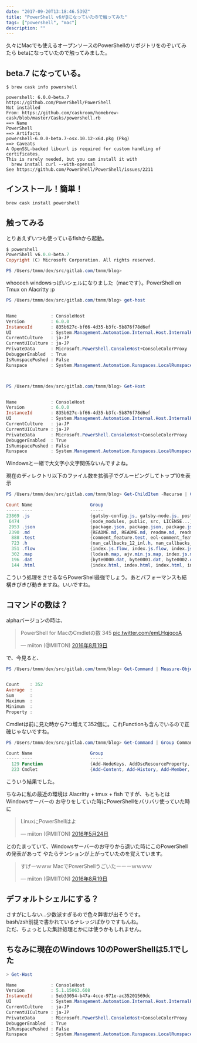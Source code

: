 ```yaml
---
date: "2017-09-20T13:18:46.539Z"
title: "PowerShell v6がβになっていたので触ってみた"
tags: ["powershell", "mac"]
description: ""
---
```


久々にMacでも使えるオープンソースのPowerShellのリポジトリをのぞいてみたら
betaになっていたので触ってみました。

## beta.7 になっている。

```sh-
$ brew cask info powershell

powershell: 6.0.0-beta.7
https://github.com/PowerShell/PowerShell
Not installed
From: https://github.com/caskroom/homebrew-cask/blob/master/Casks/powershell.rb
==> Name
PowerShell
==> Artifacts
powershell-6.0.0-beta.7-osx.10.12-x64.pkg (Pkg)
==> Caveats
A OpenSSL-backed libcurl is required for custom handling of certificates.
This is rarely needed, but you can install it with
  brew install curl --with-openssl
See https://github.com/PowerShell/PowerShell/issues/2211
```

## インストール！簡単！

```sh
brew cask install powershell
```

## 触ってみる

とりあえずいつも使っているfishから起動。

```powershell
$ powershell
PowerShell v6.0.0-beta.7
Copyright (C) Microsoft Corporation. All rights reserved.

PS /Users/tmnm/dev/src/gitlab.com/tmnm/blog>
```

whoooeh windowsっぽいシェルになりました（macです）。PowerShell on Tmux on Alacritty :p


```powershell
PS /Users/tmnm/dev/src/gitlab.com/tmnm/blog> get-host


Name             : ConsoleHost
Version          : 6.0.0
InstanceId       : 835b627c-bf66-4d35-b3fc-5b876f78d6ef
UI               : System.Management.Automation.Internal.Host.InternalHostUserInterface
CurrentCulture   : ja-JP
CurrentUICulture : ja-JP
PrivateData      : Microsoft.PowerShell.ConsoleHost+ConsoleColorProxy
DebuggerEnabled  : True
IsRunspacePushed : False
Runspace         : System.Management.Automation.Runspaces.LocalRunspace



PS /Users/tmnm/dev/src/gitlab.com/tmnm/blog> Get-Host


Name             : ConsoleHost
Version          : 6.0.0
InstanceId       : 835b627c-bf66-4d35-b3fc-5b876f78d6ef
UI               : System.Management.Automation.Internal.Host.InternalHostUserInterface
CurrentCulture   : ja-JP
CurrentUICulture : ja-JP
PrivateData      : Microsoft.PowerShell.ConsoleHost+ConsoleColorProxy
DebuggerEnabled  : True
IsRunspacePushed : False
Runspace         : System.Management.Automation.Runspaces.LocalRunspace
```

Windowsと一緒で大文字小文字関係ないんですよね。

現在のディレクトリ以下のファイル数を拡張子でグルーピングしてトップ10を表示

```powershell
PS /Users/tmnm/dev/src/gitlab.com/tmnm/blog> Get-ChildItem -Recurse | Group Extension | Sort-Object Count -Desc | Select -First 10

Count Name                      Group
----- ----                      -----
23869 .js                       {gatsby-config.js, gatsby-node.js, postcss.config.js, asn1.js...}
 6474                           {node_modules, public, src, LICENSE...}
 2953 .json                     {package.json, package.json, package.json, package.json...}
 2390 .md                       {README.md, README.md, readme.md, readme.md...}
  888 .test                     {comment_feature.test, eol-comment_feature.test, keyword_feature.test, number_feature.test...}
  723 .h                        {nan_callbacks_12_inl.h, nan_callbacks_pre_12_inl.h, nan_callbacks.h, nan_converters_43_inl.h...}
  351 .flow                     {index.js.flow, index.js.flow, index.js.flow, index.js.flow...}
  302 .map                      {lodash.map, ajv.min.js.map, index.js.map, bulma.css.map...}
  196 .dat                      {byte0000.dat, byte0001.dat, byte0002.dat, byte0003.dat...}
  144 .html                     {index.html, index.html, index.html, index.js.html...}
```

こういう処理をさせるならPowerShell最強でしょう。あとパフォーマンスも結構きびきび動きますね。いいですね。

## コマンドの数は？

alphaバージョンの時は、

<blockquote class="twitter-tweet" data-lang="ja"><p lang="ja" dir="ltr">PowerShell for MacのCmdletの数 345 <a href="https://t.co/emLHqjqcoA">pic.twitter.com/emLHqjqcoA</a></p>&mdash; miiton (@MIITON) <a href="https://twitter.com/MIITON/status/766600451680718849">2016年8月19日</a></blockquote>

で、今見ると、

```powershell
PS /Users/tmnm/dev/src/gitlab.com/tmnm/blog> Get-Command | Measure-Object


Count    : 352
Average  :
Sum      :
Maximum  :
Minimum  :
Property :

```

Cmdletは前に見た時から7つ増えて352個に。これFunctionも含んでいるので正確じゃないですね。

```powershell
PS /Users/tmnm/dev/src/gitlab.com/tmnm/blog> Get-Command | Group CommandType

Count Name                      Group
----- ----                      -----
  129 Function                  {Add-NodeKeys, AddDscResourceProperty, AddDscResourcePropertyFromMetadata, AfterAll...}
  223 Cmdlet                    {Add-Content, Add-History, Add-Member, Add-Type...}
```

こういう結果でした。

ちなみに私の最近の環境は Alacritty + tmux + fish ですが、もともとはWindowsサーバーの
お守りをしていた時にPowerShellをバリバリ使っていた時に

<blockquote class="twitter-tweet" data-lang="ja"><p lang="ja" dir="ltr">LinuxにPowerShellはよ</p>&mdash; miiton (@MIITON) <a href="https://twitter.com/MIITON/status/734908931235975168">2016年5月24日</a></blockquote>

とのたまっていて、Windowsサーバーのお守りから退いた時にこのPowerShellの発表があって
やたらテンションが上がっていたのを覚えています。

<blockquote class="twitter-tweet" data-lang="ja"><p lang="ja" dir="ltr">すげーｗｗｗ MacでPowerShellうごいたーーーｗｗｗｗ</p>&mdash; miiton (@MIITON) <a href="https://twitter.com/MIITON/status/766555197690617856">2016年8月19日</a></blockquote>

## デフォルトシェルにする？

さすがにしない...少数派すぎるので色々弊害が出そうです。  
bash/zsh前提で書かれているナレッジばかりですもんね。  
ただ、ちょっとした集計処理とかには使うかもしれません。


## ちなみに現在のWindows 10のPowerShellは5.1でした

```powershell
> Get-Host

Name             : ConsoleHost
Version          : 5.1.15063.608
InstanceId       : 5eb33054-b47a-4cce-971e-ac35201569dc
UI               : System.Management.Automation.Internal.Host.InternalHostUserInterface
CurrentCulture   : ja-JP
CurrentUICulture : ja-JP
PrivateData      : Microsoft.PowerShell.ConsoleHost+ConsoleColorProxy
DebuggerEnabled  : True
IsRunspacePushed : False
Runspace         : System.Management.Automation.Runspaces.LocalRunspace
```
